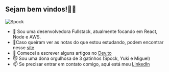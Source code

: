 ## Sejam bem vindos!🖖🏽

![Spock](https://thumbs.gfycat.com/ConstantAngelicLamprey-small.gif)

- 🔭 Sou uma desenvolvedora Fullstack, atualmente focando em React, Node e AWS.
- 📝Caso queiram ver as notas do que estou estudando, podem encontrar nesse [site](https://carolpinheiro.github.io/study-notes/)
- 👯 Comecei a escrever alguns artigos no [Dev.to](https://dev.to/carolpinheiro)
- :heart_eyes_cat: Sou uma dona orgulhosa de 3 gatinhos (Spock, Yuki e Miguel)
- 📫 Se precisar entrar em contato comigo, aqui está meu [LinkedIn](https://www.linkedin.com/in/caroline-pinheiro/)

